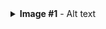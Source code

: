<details>
<summary><b>Image #1</b> - Alt text</summary>

![Quadrant style layout. It shows 4 areas with equal dimensions](1.png)

Layout design featuring a Quadrant style. The title 'Superstore Sales' is at the top left. Below the title, the layout is divided into four equal rectangular sections arranged in a 2x2 grid, with an additional rectangular section spanning the full width at the bottom.

<details>

<details>
<summary><b>Image #2</b> - Alt text</summary>

![Column style layout. The layout is divided into four equally sized columns](2.png)

Layout design featuring a Column style. The title 'Superstore Sales' is at the top left. Below the title, there is another row of section spanning the entire page width. Below this section, the layout is divided into four vertical columns. At the bottom, there is an additional rectangular section spanning the full width.
<details>

<details>
<summary><b>Image #3</b> - Alt text</summary>

![The Golden Ratio layout showing the layout divided by following the Golden Ratio rule](3.png)

Layout design following the Golden Ratio rule. The title 'Superstore Sales' is at the top left. The layouts is drawn like a spiral. The main layout features a large rectangular section on the left and a smaller tall rectangular section on the right. The larger rectangular section takes 62.5% of the entire width. The tall rectangle is also divided into two sections vertically, where the top part takes 62.5% of the height. The bottom rectangle is, again, divided horizontally, and this time the one on the right is larger than the left rectangle. And, finally, the left smaller rectangle is also further divided vertically, where the bottom rectangle takes 62.5% of the remaining height.
<details>
